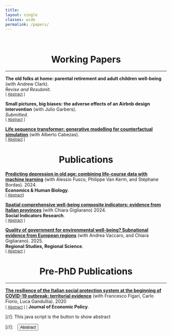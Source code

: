 ```yaml
---
title: 
layout: single
classes: wide
permalink: /papers/
---
```

<br/> 

<!-- Google Tag Manager (noscript) -->
<noscript><iframe src="https://www.googletagmanager.com/ns.html?id=GTM-PNS829G"
height="0" width="0" style="display:none;visibility:hidden"></iframe></noscript>
<!-- End Google Tag Manager (noscript) -->

# <center> Working Papers </center>
- - -
**The old folks at home: parental retirement and adult children well-being** (with Andrew Clark). <br/>
*Revise and Resubmit*. <br/>
<small>[ <a href="#/" onclick="visib('retirement')">Abstract</a> ] </small>

<div id="retirement" style="display: none; text-align: justify; line-height: 1.2" ><small>
We here use UK data and exploit the State Pension eligibility age to establish the causal effect of parental
retirement on adult children’s well-being in a Fuzzy Regression Discontinuity Design analysis. Maternal
retirement increases adult children’s life and income satisfaction by 0.20 standard deviations in the short
run. These impacts are stronger for adult children with lower incomes, with young children of their own,
and who live close to their retired parents. We emphasise the critical role of intergenerational time transfers
from retired mothers in enhancing their adult children’s well-being.
</small><br><br/></div>

**Small pictures, big biases: the adverse effects of an Airbnb design intervention** (with Julio Garbers). <br/>
*Submitted*. <br/>
<small>[ <a href="#/" onclick="visib('airbnb')">Abstract</a> ] </small>

<div id="airbnb" style="display: none; text-align: justify; line-height: 1.2" ><small>
A 2018 Airbnb design intervention reduced the size of the host profile picture, creating a natural experiment to test whether the salience of visual cues affects racial bias in the demand for Airbnb listings. Using scraped data from Airbnb in New York City and a face classification model, we find that, unexpectedly, the new design increased the Black-White demand disparity by 3.3 percentage points, an increase of about 30% relative to the pre-intervention gap. We show that smaller images made it harder for guests to detect positive facial cues -- especially smiles -- that are typically associated with higher demand, leading them to rely more heavily on skin color. In response, Black hosts updated their profile pictures to make their faces more visible and added basic amenities to their listings.
</small><br><br/></div>


**[Life sequence transformer: generative modelling for counterfactual simulation](https://arxiv.org/abs/2506.01874)** (with Alberto Cabezas). <br/>
<small>[ <a href="#/" onclick="visib('genAI')">Abstract</a> ] </small>

<div id="genAI" style="display: none; text-align: justify; line-height: 1.2" ><small>
Generative modelling with Transformer architectures can simulate complex sequential systems across various %domains, including physics, chemistry, and health. 
applications. We extend this line of work to the social sciences by introducing a Transformer-based generative model tailored to longitudinal administrative data. Our contributions are: (i) we design a novel encoding method that represents socio-economic life histories as sequences, including overlapping events across life domains; and (ii) we adapt generative modelling techniques to simulate plausible alternative life trajectories conditioned on past histories or researcher-imposed variations. Using large-scale data from the Italian social security administration (INPS), we show that the model can be trained at scale, reproduces realistic labour market patterns consistent with known causal relationships, and generates coherent hypothetical life paths. %While our framework does not replace classical counterfactual identification strategies, it offers a complementary and scalable tool for individual-level simulation. This work demonstrates the feasibility of generative modelling for socio-economic trajectories and opens new opportunities for policy-oriented research, with counterfactual analysis as a particularly promising application.
</small><br><br/></div>

# <center> Publications </center>

**[Predicting depression in old age: combining life-course data with machine learning](https://www.sciencedirect.com/science/article/pii/S1570677X23001120?via%3Dihub)** (with Alessio Fusco, Philippe Van Kerm, and Stéphane Bordas). 2024. <br/>
**Economics & Human Biology**. <br/>
<small>[ <a href="#/" onclick="visib('log0')">Abstract</a>] </small>

<div id="log0" style="display: none; text-align: justify; line-height: 1.2" ><small>
Depression in old age has negative individual and societal consequences. With ageing populations, understanding life course factors that raise the risk of clinical depression in old age may reduce healthcare costs and guide resources allocation. In this paper, we estimate the risk of self-reported depression by combining adult life course trajectories and childhood conditions in supervised machine learning algorithms. Our contribution is threefold. Using data from the Survey of Health, Ageing and Retirement in Europe (SHARE), we first implement and compare the performance of six alternative machine learning algorithms. Second, we analyse the performance of the algorithms using different life-course data configurations. While we obtain similar predictive abilities between algorithms, we achieve the highest models' performance when employing high-dimensional and less structured data. Finally, we use the SHAP (SHapley Additive exPlanations) method to extract the most decisive depressive patterns by gender. Age, health, childhood conditions, and low education predict most depression risk later in life. In addition, we identify new predictive patterns in high-frequency emotion-enhancing life events and low utilization of dental care services.
</small><br><br/></div>

**[Spatial comprehensive well-being composite indicators: evidence from Italian provinces](https://link.springer.com/article/10.1007/s11205-023-03285-5)** (with Chiara Gigliarano) 2024. <br/>
**Social Indicators Research**. <br/>
<small>[ <a href="#/" onclick="visib('spatial')">Abstract</a> ] </small>

<div id="spatial" style="display: none; text-align: justify; line-height: 1.2" ><small>
This paper proposes spatial comprehensive composite indicators to evaluate the wellbeing levels and ranking of Italian provinces with data from the Equitable and Sustainable Well-Being (BES) dashboard. We use a method based on Bayesian latent factor models, which allow us to include spatial dependence across Italian provinces, quantify uncertainty in the resulting estimates, and estimate data-driven weights for elementary indicators. The results reveal that the inclusion of spatial information changes the resulting composite indicator rankings compared to those produced by traditional composite indicators’ approaches. Estimated social and economic well-being is unequally distributed among southern and northern Italian provinces. In contrast, the environmental dimension appears less spatially clustered, and its composite indicators also reach above average levels in the southern provinces. The time series of well-being composite indicators of Italian macro-areas shows clustering and macro-areas discrimination on larger territorial units.
</small><br><br/></div>

**[Quality of government for environmental well-being? Subnational evidence from European regions](https://www.tandfonline.com/doi/full/10.1080/21681376.2025.2475113)** (with Andrea Vaccaro, and Chiara Gigliarano). 2025. <br/>
**Regional Studies, Regional Science**. <br/>
<small>[ <a href="#/" onclick="visib('environmental')">Abstract</a> ] </small>

<div id="environmental" style="display: none; text-align: justify; line-height: 1.2" ><small>
This study investigates the relationship between quality of government and environmental wellbeing in 233 European regions at the NUTS-2 level. We find that subnational environmental data is spatially interdependent and construct a set of composite indicators of environmental wellbeing through Bayesian spatial factor analysis. By using these composite indicators in linear regressions, we demonstrate that institutional quality is a key determinant of environmental wellbeing. We also find that the institutions-environment nexus varies across dimensions of environmental wellbeing – institutions matter especially for air and soil quality. Policymakers should be aware that environmental destruction can be tackled by building more effective regional institutions.
</small><br><br/></div>


# <center> Pre-PhD Publications </center>
- - -

**[The resilience of the Italian social protection system at the beginning of COVID-19 outbreak: territorial evidence](https://www.rivisteweb.it/doi/10.1429/97786)** (with Francesco Figari, Carlo Fiorio, Luca Gandullia). 2020 <br/>
<small>[ <a href="#/" onclick="visib('resilience')">Abstract</a> ] | </small>
**Journal of Economic Policy**. 
<div id="resilience" style="display: none; text-align: justify; line-height: 1.2" ><small>
The article provides a first quantification of the redistributive effects of automatic stabilizers and discretional policies imposed by the Italian government to limit the diffusion of COVID-19 in March 2020 and to compensate for income losses of individuals affected by the shutdown. In particular, we analyse the short term impact on family incomes, using the Italian module of EUROMOD which allow us to simulate the effects on incomes, poverty risks and inequality based on IT-SILC data combined with relevant information needed to identify the workers affected by the shutdown. The article provides timely evidence of the resilience of the Italian welfare state in the different geographical areas of the country facing an asymmetric shock, particularly strong from an economic perspective for some families and less for others even in the presence of compensative policies introduced by the government.
</small><br><br/></div>



[//]: This java script is the button to show abstract
<script>
 function visib(id) {
  var x = document.getElementById(id);
  if (x.style.display === "block") {
    x.style.display = "none";
  } else {
    x.style.display = "block";
  }
}
</script>

[//]:&emsp;<button onclick="visib('polariz')" class="btn btn--inverse btn--small">Abstract</button>